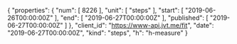 {
  "properties": {
    "num": [
      8226
    ],
    "unit": [
      "steps"
    ],
    "start": [
      "2019-06-26T00:00:00Z"
    ],
    "end": [
      "2019-06-27T00:00:00Z"
    ],
    "published": [
      "2019-06-27T00:00:00Z"
    ]
  },
  "client_id": "https://www-api.jvt.me/fit",
  "date": "2019-06-27T00:00:00Z",
  "kind": "steps",
  "h": "h-measure"
}
